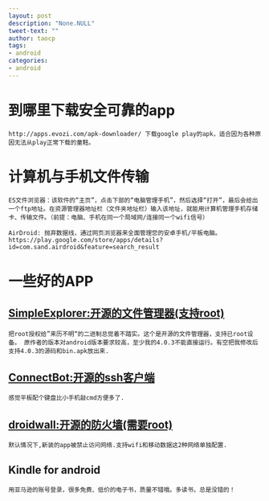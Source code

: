 ```yaml
---
layout: post
description: "None.NULL"
tweet-text: ""
author: taocp
tags:
- android
categories:
- android
---
```

# 到哪里下载安全可靠的app

    http://apps.evozi.com/apk-downloader/ 下载google play的apk，适合因为各种原因无法从play正常下载的童鞋。

# 计算机与手机文件传输

    ES文件浏览器：该软件的“主页”，点击下部的“电脑管理手机”，然后选择“打开”，最后会给出一个ftp地址。在资源管理器地址栏（文件夹地址栏）输入该地址，就能用计算机管理手机存储卡、传输文件。（前提：电脑、手机在同一个局域网/连接同一个wifi信号）

    AirDroid: 抛弃数据线，通过网页浏览器来全面管理您的安卓手机/平板电脑。https://play.google.com/store/apps/details?id=com.sand.airdroid&feature=search_result


# 一些好的APP

## [SimpleExplorer:开源的文件管理器(支持root)](https://github.com/DF1E/SimpleExplorer)
    把root授权给”来历不明“的二进制总觉着不踏实。这个是开源的文件管理器，支持已root设备。 原作者的版本对android版本要求较高，至少我的4.0.3不能直接运行。有空把我修改后支持4.0.3的源码和bin.apk放出来.

## [ConnectBot:开源的ssh客户端](https://play.google.com/store/apps/details?id=org.connectbot)
    感觉平板配个键盘比小手机敲cmd方便多了.

## [droidwall:开源的防火墙(需要root)](https://play.google.com/store/apps/details?id=com.googlecode.droidwall.free)
    默认情况下,新装的app被禁止访问网络.支持wifi和移动数据这2种网络单独配置.

## Kindle for android
    用亚马逊的账号登录，很多免费、低价的电子书，质量不错哦。多读书，总是没错的！
